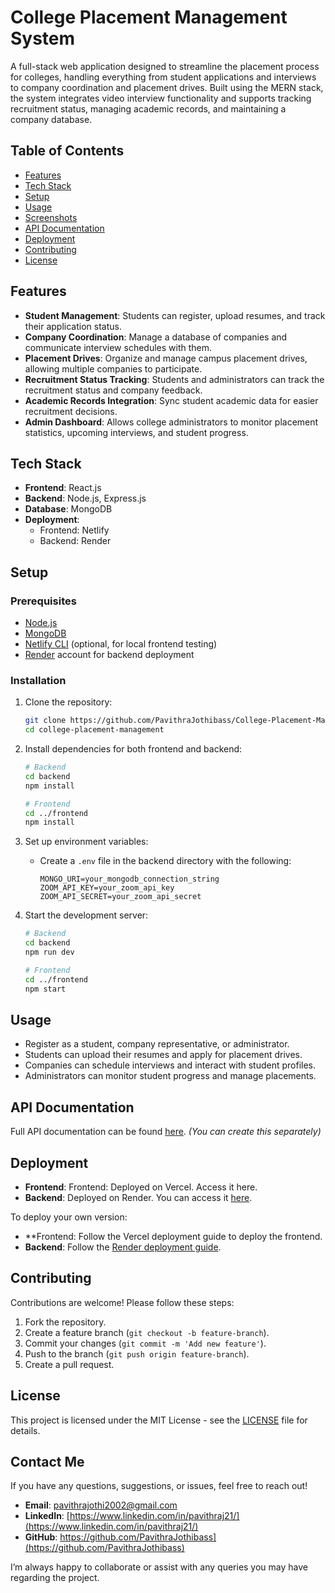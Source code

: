 # College Placement Management System

A full-stack web application designed to streamline the placement process for colleges, handling everything from student applications and interviews to company coordination and placement drives. Built using the MERN stack, the system integrates video interview functionality and supports tracking recruitment status, managing academic records, and maintaining a company database.

## Table of Contents
- [Features](#features)
- [Tech Stack](#tech-stack)
- [Setup](#setup)
- [Usage](#usage)
- [Screenshots](#screenshots)
- [API Documentation](#api-documentation)
- [Deployment](#deployment)
- [Contributing](#contributing)
- [License](#license)

## Features
- **Student Management**: Students can register, upload resumes, and track their application status.
- **Company Coordination**: Manage a database of companies and communicate interview schedules with them.
- **Placement Drives**: Organize and manage campus placement drives, allowing multiple companies to participate.
- **Recruitment Status Tracking**: Students and administrators can track the recruitment status and company feedback.
- **Academic Records Integration**: Sync student academic data for easier recruitment decisions.
- **Admin Dashboard**: Allows college administrators to monitor placement statistics, upcoming interviews, and student progress.

## Tech Stack
- **Frontend**: React.js
- **Backend**: Node.js, Express.js
- **Database**: MongoDB
- **Deployment**:
  - Frontend: Netlify
  - Backend: Render

## Setup

### Prerequisites
- [Node.js](https://nodejs.org/)
- [MongoDB](https://www.mongodb.com/)
- [Netlify CLI](https://docs.netlify.com/cli/get-started/) (optional, for local frontend testing)
- [Render](https://render.com/) account for backend deployment

### Installation
1. Clone the repository:
    ```bash
    git clone https://github.com/PavithraJothibass/College-Placement-Management-.git
    cd college-placement-management
    ```

2. Install dependencies for both frontend and backend:
    ```bash
    # Backend
    cd backend
    npm install

    # Frontend
    cd ../frontend
    npm install
    ```

3. Set up environment variables:
   - Create a `.env` file in the backend directory with the following:
     ```
     MONGO_URI=your_mongodb_connection_string
     ZOOM_API_KEY=your_zoom_api_key
     ZOOM_API_SECRET=your_zoom_api_secret
     ```

4. Start the development server:
    ```bash
    # Backend
    cd backend
    npm run dev

    # Frontend
    cd ../frontend
    npm start
    ```

## Usage

- Register as a student, company representative, or administrator.
- Students can upload their resumes and apply for placement drives.
- Companies can schedule interviews and interact with student profiles.
- Administrators can monitor student progress and manage placements.

## API Documentation
Full API documentation can be found [here](./API_DOCUMENTATION.md). *(You can create this separately)*

## Deployment
- **Frontend**: Frontend: Deployed on Vercel. Access it here.
- **Backend**: Deployed on Render. You can access it [here](#).

To deploy your own version:
- **Frontend: Follow the Vercel deployment guide to deploy the frontend.
- **Backend**: Follow the [Render deployment guide](https://render.com/docs/deploy-node-express-app).

## Contributing
Contributions are welcome! Please follow these steps:
1. Fork the repository.
2. Create a feature branch (`git checkout -b feature-branch`).
3. Commit your changes (`git commit -m 'Add new feature'`).
4. Push to the branch (`git push origin feature-branch`).
5. Create a pull request.

## License
This project is licensed under the MIT License - see the [LICENSE](./LICENSE) file for details.

## Contact Me

If you have any questions, suggestions, or issues, feel free to reach out!

- **Email**: [pavithrajothi2002@gmail.com](mailto:pavithrajothi2002@gmail.com)
- **LinkedIn**: [https://www.linkedin.com/in/pavithraj21/](https://www.linkedin.com/in/pavithraj21/)
- **GitHub**: https://github.com/PavithraJothibass](https://github.com/PavithraJothibass)

I’m always happy to collaborate or assist with any queries you may have regarding the project.

